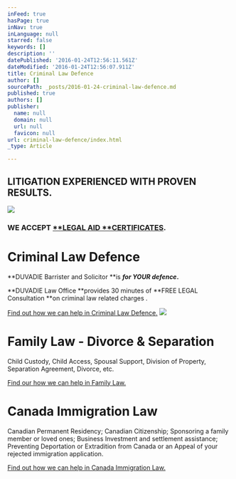 ```yaml
---
inFeed: true
hasPage: true
inNav: true
inLanguage: null
starred: false
keywords: []
description: ''
datePublished: '2016-01-24T12:56:11.561Z'
dateModified: '2016-01-24T12:56:07.911Z'
title: Criminal Law Defence
author: []
sourcePath: _posts/2016-01-24-criminal-law-defence.md
published: true
authors: []
publisher:
  name: null
  domain: null
  url: null
  favicon: null
url: criminal-law-defence/index.html
_type: Article

---
```

## LITIGATION EXPERIENCED WITH PROVEN RESULTS.
![](https://the-grid-user-content.s3-us-west-2.amazonaws.com/e1dbfe64-438c-4c8f-9b98-e0d87012acfe.png)

### WE ACCEPT [**LEGAL AID **CERTIFICATES][0].

# Criminal Law Defence

**DUVADIE Barrister and Solicitor **is **_for YOUR defence_.**

**DUVADIE Law Office **provides 30 minutes of **FREE LEGAL Consultation **on criminal law related charges .

[Find out how we can help in Criminal Law Defence.][1]
![](https://the-grid-user-content.s3-us-west-2.amazonaws.com/affadd8a-f384-4317-9bf9-8a268a5c1c37.jpg)

# Family Law - Divorce & Separation

Child Custody, Child Access, Spousal Support, Division of Property, Separation Agreement, Divorce, etc.

[Find our how we can help in Family Law.][2]

# Canada Immigration Law

Canadian Permanent Residency; Canadian Citizenship; Sponsoring a family member or loved ones; Business Investment and settlement assistance; Preventing Deportation or Extradition from Canada or an Appeal of your rejected immigration application.  

[Find out how we can help in Canada Immigration Law.][3]

[0]: http://www.legalaid.on.ca/en/contact/contact.asp?type=ao#O
[1]: https://ashish-duvadie.squarespace.com/criminal-defence
[2]: https://ashish-duvadie.squarespace.com/divorce-and-separation
[3]: https://ashish-duvadie.squarespace.com/immigration-and-security
